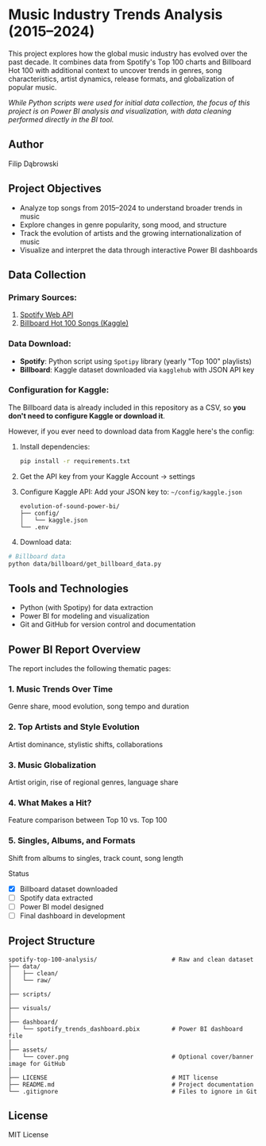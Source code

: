# Music Industry Trends Analysis (2015–2024)

This project explores how the global music industry has evolved over the past decade. It combines data from Spotify's Top 100 charts and Billboard Hot 100 with additional context to uncover trends in genres, song characteristics, artist dynamics, release formats, and globalization of popular music.

*While Python scripts were used for initial data collection, the focus of this project is on Power BI analysis and visualization, with data cleaning performed directly in the BI tool.*

## Author  
Filip Dąbrowski

## Project Objectives

- Analyze top songs from 2015–2024 to understand broader trends in music
- Explore changes in genre popularity, song mood, and structure
- Track the evolution of artists and the growing internationalization of music
- Visualize and interpret the data through interactive Power BI dashboards

## Data Collection

### **Primary Sources**:
1. [Spotify Web API](https://developer.spotify.com/documentation/web-api/)
2. [Billboard Hot 100 Songs (Kaggle)](https://www.kaggle.com/datasets/dhruvildave/billboard-the-hot-100-songs)

### **Data Download**:
- **Spotify**: Python script using `Spotipy` library (yearly "Top 100" playlists)
- **Billboard**: Kaggle dataset downloaded via `kagglehub` with JSON API key

### Configuration for Kaggle:
The Billboard data is already included in this repository as a CSV, so **you don't need to configure Kaggle or download it**.

However, if you ever need to download data from Kaggle here's the config:

1. Install dependencies:  
   ```bash
   pip install -r requirements.txt

2. Get the API key from your Kaggle Account → settings
3. Configure Kaggle API:
Add your JSON key to:
`~/config/kaggle.json`

    ```File structure should look like this: 
    evolution-of-sound-power-bi/
    ├── config/
    │   └── kaggle.json
    └── .env
   ```

3. Download data:
```bash
# Billboard data
python data/billboard/get_billboard_data.py
```

## Tools and Technologies

- Python (with Spotipy) for data extraction
- Power BI for modeling and visualization
- Git and GitHub for version control and documentation

## Power BI Report Overview
The report includes the following thematic pages:

### 1. Music Trends Over Time  
Genre share, mood evolution, song tempo and duration

### 2. Top Artists and Style Evolution  
Artist dominance, stylistic shifts, collaborations

### 3. Music Globalization  
Artist origin, rise of regional genres, language share

### 4. What Makes a Hit?  
Feature comparison between Top 10 vs. Top 100

### 5. Singles, Albums, and Formats  
Shift from albums to singles, track count, song length

Status

- [x] Billboard dataset downloaded  
- [ ] Spotify data extracted  
- [ ] Power BI model designed  
- [ ] Final dashboard in development

## Project Structure

```plaintext
spotify-top-100-analysis/                     # Raw and clean dataset
├── data/
│   ├── clean/
│   └── raw/
│
├── scripts/
│
├── visuals/
│
├── dashboard/
│   └── spotify_trends_dashboard.pbix         # Power BI dashboard file
│
├── assets/
│   └── cover.png                             # Optional cover/banner image for GitHub
│
├── LICENSE                                   # MIT license
├── README.md                                 # Project documentation
└── .gitignore                                # Files to ignore in Git
```

## License

MIT License